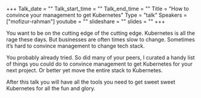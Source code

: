 +++
Talk_date = ""
Talk_start_time = ""
Talk_end_time = ""
Title = "How to convince your management to get Kubernetes"
Type = "talk"
Speakers = ["mofizur-rahman"]
youtube = ""
slideshare = ""
slides = ""
+++

You want to be on the cutting edge of the cutting edge. Kubernetes is all the rage these days. But businesses are often times slow to change. Sometimes it’s hard to convince management to change tech stack.

You probably already tried. So did many of your peers, I curated a handy list of things you could do to convince management to get Kubernetes for your next project. Or better yet move the entire stack to Kubernetes.

After this talk you will have all the tools you need to get sweet sweet Kubernetes for all the fun and glory.